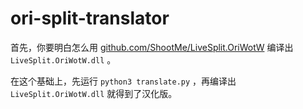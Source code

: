 # ori-split-translator

首先，你要明白怎么用 [github.com/ShootMe/LiveSplit.OriWotW](https://github.com/ShootMe/LiveSplit.OriWotW) 编译出 `LiveSplit.OriWotW.dll` 。

在这个基础上，先运行 `python3 translate.py` ，再编译出 `LiveSplit.OriWotW.dll` 就得到了汉化版。
